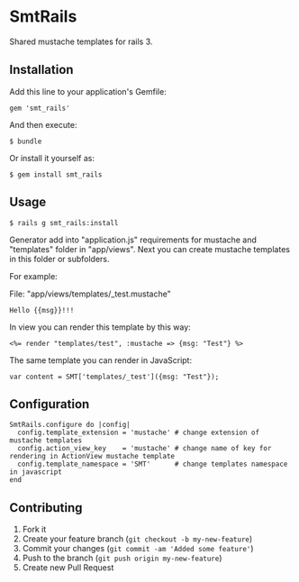 # SmtRails

Shared mustache templates for rails 3.

## Installation

Add this line to your application's Gemfile:

    gem 'smt_rails'

And then execute:

    $ bundle

Or install it yourself as:

    $ gem install smt_rails

## Usage

    $ rails g smt_rails:install
    
Generator add into "application.js" requirements for mustache and "templates" folder in "app/views". Next you can create mustache templates in this folder or subfolders.

For example:

File: "app/views/templates/_test.mustache"

    Hello {{msg}}!!!
    
In view you can render this template by this way:

    <%= render "templates/test", :mustache => {msg: "Test"} %> 
    
The same template you can render in JavaScript:

    var content = SMT['templates/_test']({msg: "Test"});

## Configuration

    SmtRails.configure do |config|
      config.template_extension = 'mustache' # change extension of mustache templates
      config.action_view_key    = 'mustache' # change name of key for rendering in ActionView mustache template
      config.template_namespace = 'SMT'      # change templates namespace in javascript
    end

## Contributing

1. Fork it
2. Create your feature branch (`git checkout -b my-new-feature`)
3. Commit your changes (`git commit -am 'Added some feature'`)
4. Push to the branch (`git push origin my-new-feature`)
5. Create new Pull Request
